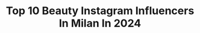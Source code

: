 ---
title: Top 10 Beauty Instagram Influencers In Milan In 2024
description: >-
  Find top beauty Instagram influencers in Milan in 2024. Most popular hashtags: #milano #beauty #italy #milan.
platform: Instagram
hits: 400
text_top: Discover the most popular Instagram accounts on inBeat.
text_bottom: inBeat aggregates 400 Instagram influencers like this in Milan, Italy for you to work with.
profiles:
  - username: "cristina_cocco_"
    fullname: >-
      Cristina Cocco 🍒
    bio: >-
      🇨🇦 + 🇨🇱 + 🇮🇹 d’origine ❤️ ~ Food&Life Lover ~ Traveller ~ 📍 Monza 📍Bergamo 📍 Brescia My Blog 👇
    location: "Italy"
    followers: 160706
    engagement: 104
    commentsToLikes: 0.091171
    id: ck8t198vvuvqu0j78525m21um
    verified: false
    hashtags: "#stylish, #fashionbloggerlifestyle, #initalia, #woman"
  - username: "laura__grassi"
    fullname: >-
      LAURA GRASSI
    bio: >-
      📍Mi @fashionmodel.it 🇮🇹 @megamodelagency 🇩🇪 @metropolitanmodelsgroup 🇫🇷
    location: "Italy"
    followers: 11726
    engagement: 485
    commentsToLikes: 0.035761
    id: ckaouq7jb1c2c0i78cbpz5yhd
    verified: false
    hashtags: "#photography, #love, #blackandwhite, #photoshoot"
  - username: "jusher.avain"
    fullname: >-
      Jusher Avain
    bio: >-
      Dreams come true faster when they smell like roses. For any requests: jusher.avain@live.com From Belém 🇧🇷 / Based in Lugano 🇨🇭/ Often in Milan 🇮🇹
    location: "Italy"
    followers: 18311
    engagement: 104
    commentsToLikes: 0.028553
    id: ck5qelpkk131c0i119auzh6cz
    verified: false
    hashtags: "#love, #photographer, #editorial, #switzerland"
  - username: "elisabettarossi_er"
    fullname: >-
      Elisabetta Rossi | Model
    bio: >-
      “I know my limits. That’s why I’m beyond.” 📍Vicenza - Milano Deaf model with on and off switch #cochlearimplant Digital @power_talent_agency
    location: "Italy"
    followers: 32700
    engagement: 46
    commentsToLikes: 0.005815
    id: ck5pxbi5iqzlo0i111v0et8yy
    verified: false
    hashtags: "#mfw, #modella, #milano, #milan"
  - username: "mariellapetagine"
    fullname: >-
      Mariella Petagine
    bio: >-
      𝘔𝘦𝘯𝘴 𝘚𝘢𝘯𝘢 𝘪𝘯 𝘊𝘰𝘳𝘱𝘰𝘳𝘦 𝘚𝘢𝘯𝘰 🌗 Tv Presenter/Reporter Bocconi Law Graduated Model
    location: "Italy"
    followers: 92892
    engagement: 29
    commentsToLikes: 0.062124
    id: ck14gumua73zb0i19uqmtkrt1
    verified: false
    hashtags: "#toropeyfamilia, #sole, #milano, #constellationjewelry"
  - username: "auroragiardina"
    fullname: >-
      𝒜𝓊𝓇ℴ𝓇𝒶 ♛
    bio: >-
      𝐓𝐨𝐬𝐜𝐚𝐧𝐚 | 𝐈𝐭𝐚𝐥𝐲 🇮🇹 𝐏𝐡𝐨𝐭𝐨𝐦𝐨𝐝𝐞𝐥 📸 𝐃𝐢𝐠𝐢𝐭𝐚𝐥 𝐇𝐮𝐦𝐚𝐧𝐢𝐭𝐢𝐞𝐬👩🏻‍🎓 𝐅𝐨𝐨𝐝 𝐥𝐨𝐯𝐞𝐫 🫶🏻 ⭐️⭐️⭐️ 𝙖𝙢𝙤𝙧 𝙛𝙖𝙩𝙞 ▪ ©ⓘⓝⓔⓜⓐ ▪
    location: "Italy"
    followers: 21024
    engagement: 416
    commentsToLikes: 0.024876
    id: ckxr7wtbfbd910j2351pv3bok
    verified: false
    hashtags: "#inspo, #collab, #versiliarent, #reel"
  - username: "unaparolabuonapertutti"
    fullname: >-
      Ginny Chiara Viola ⭐️ Astrologia e Oroscopo
    bio: >-
      Astrologa pop ⭐️ mi trovi qui: @radiodeejay 🎙 @onepodcast_ 🎧 @fanpage.it @deabyday 🎥 @tustylemagazine @livingcorriere @lacucinaitaliana 🖋@iodonna_it 📱
    location: "Italy"
    followers: 63145
    engagement: 93
    commentsToLikes: 0.033325
    id: ck0w0cqdjdj3o0i193tlmkuwp
    verified: false
    hashtags: "#lunanuova, #iniziarebenelagiornata, #segnizodiacali, #caffe"
  - username: "olimpietta"
    fullname: >-
      Maria Elena Di Gregorio
    bio: >-
      Amo raccontarvi il mio mondo: FASHION | TRAVEL | BEAUTY 📍Milan, Italy Content Creator Blog
    location: "Italy"
    followers: 113289
    engagement: 445
    commentsToLikes: 0.027431
    id: ckap355nv1lux0i78wdtutdxp
    verified: false
    hashtags: "#sheinswimwear, #sheinpartner, #sheinswimvibes, #sicilia"
  - username: "iamantoniogallo"
    fullname: >-
      Antonio Gallo
    bio: >-
      #Antoniogallo #projectmanager
    location: "Italy"
    followers: 69468
    engagement: 116
    commentsToLikes: 0.101006
    id: ck8tbar9euy0c0j78rid1pm7e
    verified: false
    hashtags: "#fashion, #food, #makeup, #milan"
  - username: "italiainfoto"
    fullname: >-
      Italia In Foto
    bio: >-
      👉Founder/Admin 👤@artur.alla 👉Tag #italiainfoto 🤝 scrivimi in DM
    location: "Italy"
    followers: 149801
    engagement: 118
    commentsToLikes: 0.007723
    id: ck0u2dmy7zk840i19f0yyqz5v
    verified: false
    hashtags: "#italia, #italian, #napoli, #vacations"
---